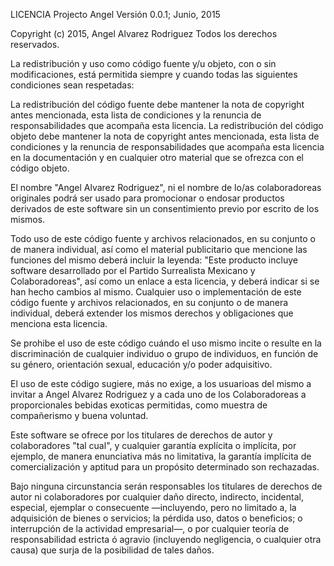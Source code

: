 
LICENCIA Projecto Angel Versión 0.0.1; Junio, 2015 

Copyright (c) 2015, Angel Alvarez Rodriguez Todos los derechos reservados.

La redistribución y uso como código fuente y/u objeto, con o sin modificaciones, está permitida siempre y cuando todas las siguientes condiciones sean respetadas:

La redistribución del código fuente debe mantener la nota de copyright antes mencionada, esta lista de condiciones y la renuncia de responsabilidades que acompaña esta licencia. La redistribución del código objeto debe mantener la nota de copyright antes mencionada, esta lista de condiciones y la renuncia de responsabilidades que acompaña esta licencia en la documentación y en cualquier otro material que se ofrezca con el código objeto.

El nombre "Angel Alvarez Rodriguez", ni el nombre de lo/as colaboradoreas originales podrá ser usado para promocionar o endosar productos derivados de este software sin un consentimiento previo por escrito de los mismos.

Todo uso de este código fuente y archivos relacionados, en su conjunto o de manera individual, así como el material publicitario que mencione las funciones del mismo deberá incluir la leyenda: "Este producto incluye software desarrollado por el Partido Surrealista Mexicano y Colaboradoreas", así como un enlace a esta licencia, y deberá indicar si se han hecho cambios al mismo.
Cualquier uso o implementación de este código fuente y archivos relacionados, en su conjunto o de manera individual, deberá extender los mismos derechos y obligaciones que menciona esta licencia.

Se prohibe el uso de este código cuándo el uso mismo incite o resulte en la discriminación de cualquier individuo o grupo de individuos, en función de su género, orientación sexual, educación y/o poder adquisitivo.

El uso de este código sugiere, más no exige, a los usuarioas del mismo a invitar a Angel Alvarez Rodriguez y a cada uno de los Colaboradoreas a proporcionales bebidas exoticas permitidas, como muestra de compañerismo y buena voluntad.

Este software se ofrece por los titulares de derechos de autor y colaboradores "tal cual", y cualquier garantía explícita o implícita, por ejemplo, de manera enunciativa más no limitativa, la garantía implícita de comercialización y aptitud para un propósito determinado son rechazadas.

 Bajo ninguna circunstancia serán responsables los titulares de derechos de autor ni colaboradores por cualquier daño directo, indirecto, incidental, especial, ejemplar o consecuente —incluyendo, pero no limitado a, la adquisición de bienes o servicios; la pérdida uso, datos o beneficios; o interrupción de la actividad empresarial—, o por cualquier teoría de responsabilidad estricta ó agravio (incluyendo negligencia, o cualquier otra causa) que surja de la posibilidad de tales daños.